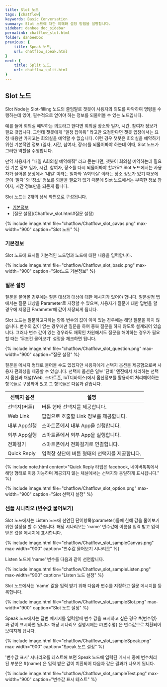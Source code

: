 ```yaml
---
title: Slot 노드
tags: [chatflow]
keywords: Basic Conversation
summary: Slot 노드에 대한 이해와 설정 방법을 설명합니다.
sidebar: danbee_doc_sidebar
permalink: chatflow_slot.html
folder: danbeeDoc
previous: {
    title: Speak 노드, 
    url: chatflow_speak.html
}
next: {
    title: Split 노드,
    url: chatflow_split.html
}
---
```


## Slot 노드

Slot Node는 Slot-filling 노드의 줄임말로 챗봇이 사용자의 의도를 파악하여 명령을 수행하는데 있어, 필수적으로 얻어야 하는 정보를 되물어볼 수 있는 노드입니다.

예를 들어 회의실 예약하는 의도라고 한다면 회의실 장소와 일자, 시간, 참여자 정보가 필요 것입니다. 그런데 챗봇에게 “일정 잡아줘” 라고만 요청한다면 챗봇 입장에서는 요청 내용만 가지고는 회의실을 예약할 수 없습니다. 
이런 경우 챗봇은 회의실을 예약하기 위한 기본적인 정보 (일자, 시간, 참여자, 장소)를 되물어봐야 하는데 이때, Slot 노드가 그러한 역할을 수행합니다.

만약 사용자가 “내일 A회의실 예약해줘” 라고 묻는다면, 챗봇이 회의실 예약하는데 필요한 기본 정보 일자, 시간, 참여자, 장소를 다시 되물어봐야 할까요?
Slot 노드에서는 사용자가 물어본 문장에서 ‘내일’ 이라는 일자와 ‘A회의실’ 이라는 장소 정보가 있기 때문에 굳이 ‘일자’ 와 ‘장소’ 정보를 되물을 필요가 없기 때문에 Slot 노드에서는 부족한 정보 참여자, 시간 정보만을 되묻게 됩니다. 


Slot 노드는 2개의 상세 화면으로 구성됩니다.  
- [기본정보](Chatflow_slot.html#기본정보)
- [질문 설정](Chatflow_slot.html#질문 설정)

{% include image.html file="chatflow/Chatflow_slot_cavas.png" max-width="900" caption="Slot 노드" %}

### 기본정보

Slot 노드에 표시될 기본적인 노드명과 노드에 대한 내용을 입력합니다.

{% include image.html file="chatflow/Chatflow_slot_basic.png" max-width="900" caption="Slot노드 기본정보" %}

### 질문 설정
 
질문을 물어볼 경우에는 질문 대상과 대상에 대한 메시지가 있어야 합니다. 
질문설정 탭에서는 질문 대상을 Parameter로 지정할 수 있으며, 사용자가 질문에 대한 답변을 할 경우에 지정된 Parameter에 값이 저장되게 됩니다. 

Slot 노드는 질문하고자하는 항목 변수의 값이 이미 있는 경우에는 해당 질문을 하지 않습니다. 
변수의 값이 없는 경우에만 질문을 하여 중복 질문을 하지 않도록 설계되어 있습니다. 
그러나 변수 값이 있는 경우라도 재확인 차원에서도 질문을 해야하는 경우가 필요할 때는 '무조건 물어보기' 설정을 체크하면 됩니다. 

{% include image.html file="chatflow/Chatflow_slot_question.png" max-width="900" caption="질문 설정" %}

질문을 메시지 형태로 물어볼 수도 있겠지만 사용자에게 선택지 옵션을 제공함으로써 사용자 편의성을 제공할 수 있습니다.
선택지 옵션은 일부 '단비' 엔진에서 처리하는 선택지 옵션과 채널(Web, 스마트폰, IoT디바이스)에서 옵션정보를 활용하여 처리해야하는 항목들로 구성되어 있고
그 항목들은 다음과 같습니다. 

| 선택지 옵션 | 설명 | 
|--------|-------|
| 선택지(버튼) | 버튼 형태 선택지를 제공합니다. |
| Web Link | 팝업으로 호출할 Link 정보를 제공합니다. |
| 내부 App실행 | 스마트폰에서 내부 App을 실행합니다.  |
| 외부 App실행 | 스마트폰에서 외부 App을 실행합니다.  |
| 전화걸기 | 스마트폰에서 전화걸기로 연결합니다. |
| Quick Reply | 입력창 상단에 버튼 형태의 선택지를 제공합니다. |

{% include note.html content="Quick Reply 타입은 facebook, 네이버톡톡에서 해당 형태로 이용 가능하며 제공되지 않는 채널에서는 선택지와 동일하게 표시됩니다." %}

{% include image.html file="chatflow/Chatflow_slot_option.png" max-width="900" caption="Slot 선택지 설정" %}



### 샘플 시나리오 (변수값 물어보기)

Slot 노드에서는 Listen 노드에 선언된 단어항목(parameter)들에 한해 값을 물어보기 위한 설정을 할 수 있습니다.
해당 시나리오는 'name' 변수값에 이름을 입력 받고 입력 받은 값을 메시지에 표시합니다.

{% include image.html file="chatflow/Chatflow_slot_sampleCanvas.png" max-width="900" caption="변수값 물어보기 시나리오" %}

Listen 노드에 'name' 변수를 다음과 같이 선언합니다.

{% include image.html file="chatflow/Chatflow_slot_sampleListen.png" max-width="900" caption="Listen 노드 설정" %}

Slot 노드에서는 'name' 값을 입력 받기 위해 다음과 변수를 지정하고 질문 메시지를 등록합니다. 

{% include image.html file="chatflow/Chatflow_slot_sampleSlot.png" max-width="900" caption="Slot 노드 설정" %}

Speak 노드에서는 답변 메시지를 입력할때 변수 값을 표시하고 싶은 경우 #{변수명} 과 같이 표시하면 됩니다. 
해당 시나리오 실행시에는 #{변수명} 은 변수값으로 치환되어 보여지게 됩니다.

{% include image.html file="chatflow/Chatflow_slot_sampleSpeak.png" max-width="900" caption="Speak 노드 설정" %}

'변수값 표시' 시나리오를 테스트해 보면 Speak 노드에 입력된 메시시 중에 변수처리 된 부분은 #{name} 은 입력 받은 값이 치환되어 다음과 같은 결과가 나오게 됩니다. 

{% include image.html file="chatflow/Chatflow_slot_sampleTest.png" max-width="900" caption="변수값 표시 테스트" %}

